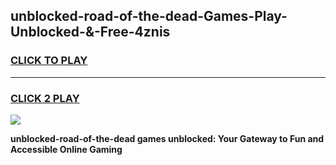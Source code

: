 
## unblocked-road-of-the-dead-Games-Play-Unblocked-&-Free-4znis
<h3>
<a href="https://premium76.site?title=unblocked-road-of-the-dead&ref=24A">CLICK TO PLAY</a></h3>
<hr>

<h3>
<a href="https://premium76.site?title=unblocked-road-of-the-dead&ref=24A">CLICK 2 PLAY</a>
  
</h3>

<a href="https://premium76.site?title=unblocked-road-of-the-dead&ref=24A"><img src="https://clearcache.store/games.png"></a>


**unblocked-road-of-the-dead games unblocked: Your Gateway to Fun and Accessible Online Gaming**

